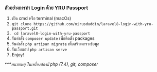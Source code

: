 ### ตัวอย่างการทำ Login ด้วย YRU Passport

1. เปิด cmd หรือ terminal (macOs)
2. ```git clone https://github.com/nirusduddin/laravel8-login-with-yru-passport.git```
3. ``` cd laravel8-login-with-yru-passport```
4. รันคำสั่ง ```composer update``` เพื่อติดตั้ง packages
5. รันคำสั่ง ```php artisan migrate``` เพื่อสร้างตารางข้อมูล
6. รันเว็บแอป ```php artisan serve```
7. Enjoy!


<i>***หมายเหตุ ในเครื่องต้องมี php (7.4), git, composer</i>
